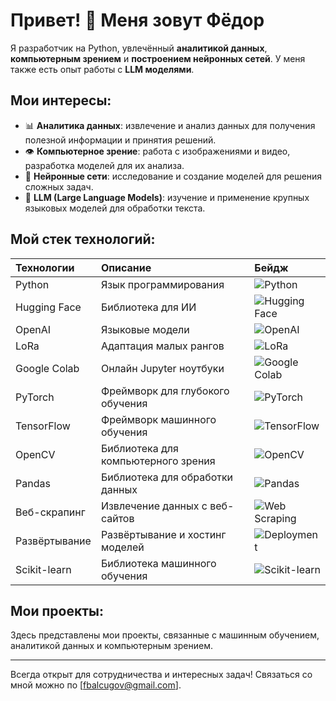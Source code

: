 # Привет! 👋 Меня зовут Фёдор

Я разработчик на Python, увлечённый **аналитикой данных**, **компьютерным зрением** и **построением нейронных сетей**. У меня также есть опыт работы с **LLM моделями**.

## Мои интересы:
- 📊 **Аналитика данных**: извлечение и анализ данных для получения полезной информации и принятия решений.
- 👁️ **Компьютерное зрение**: работа с изображениями и видео, разработка моделей для их анализа.
- 🧠 **Нейронные сети**: исследование и создание моделей для решения сложных задач.
- 🤖 **LLM (Large Language Models)**: изучение и применение крупных языковых моделей для обработки текста.

## Мой стек технологий:

<div>

| Технологии       | Описание                      | Бейдж                                                                                                 |
| :--------------- | :---------------------------- | :-------------------------------------------------------------------------------------------------- |
| Python           | Язык программирования         | ![Python](https://img.shields.io/badge/Python-Programming%20Language-blue)                          |
| Hugging Face     | Библиотека для ИИ             | ![Hugging Face](https://img.shields.io/badge/Hugging%20Face-AI%20Library-ff69b4)                    |
| OpenAI           | Языковые модели               | ![OpenAI](https://img.shields.io/badge/OpenAI-Language%20Models-00cc55)                             |
| LoRa             | Адаптация малых рангов        | ![LoRa](https://img.shields.io/badge/LoRa-Fine%20Tuning-blue)                                       |
| Google Colab     | Онлайн Jupyter ноутбуки       | ![Google Colab](https://img.shields.io/badge/Google%20Colab-Notebooks-yellow)                       |
| PyTorch          | Фреймворк для глубокого обучения | ![PyTorch](https://img.shields.io/badge/PyTorch-Deep%20Learning-red)                                |
| TensorFlow       | Фреймворк машинного обучения  | ![TensorFlow](https://img.shields.io/badge/TensorFlow-Machine%20Learning-blue)                      |
| OpenCV           | Библиотека для компьютерного зрения | ![OpenCV](https://img.shields.io/badge/OpenCV-Computer%20Vision-brightgreen)                        |
| Pandas           | Библиотека для обработки данных | ![Pandas](https://img.shields.io/badge/Pandas-Data%20Manipulation-blueviolet)                       |
| Веб-скрапинг     | Извлечение данных с веб-сайтов | ![Web Scraping](https://img.shields.io/badge/Web%20Scraping-Data%20Extraction-blue)                 |
| Развёртывание    | Развёртывание и хостинг моделей | ![Deployment](https://img.shields.io/badge/Deployment-Model%20Deployment%20and%20Hosting-lightblue) |
| Scikit-learn     | Библиотека машинного обучения | ![Scikit-learn](https://img.shields.io/badge/Scikit%20learn-Machine%20Learning-lightgreen)          |

</div>


## Мои проекты:
Здесь представлены мои проекты, связанные с машинным обучением, аналитикой данных и компьютерным зрением.

---

Всегда открыт для сотрудничества и интересных задач! Связаться со мной можно по [fbalcugov@gmail.com].


